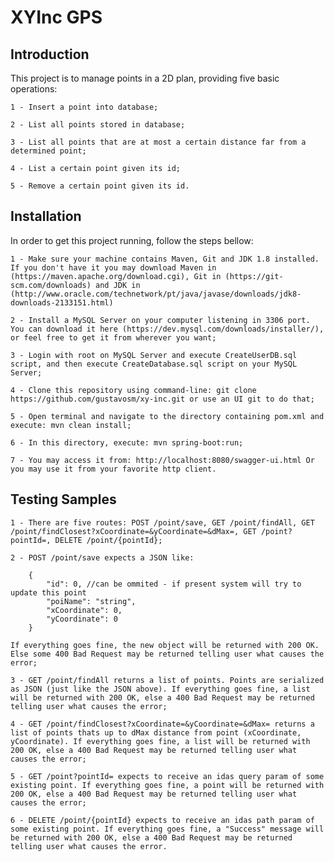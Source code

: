 # XYInc GPS

## Introduction

This project is to manage points in a 2D plan, providing five basic operations:

    1 - Insert a point into database;

    2 - List all points stored in database;

    3 - List all points that are at most a certain distance far from a determined point;
    
    4 - List a certain point given its id;
    
    5 - Remove a certain point given its id.

## Installation

In order to get this project running, follow the steps bellow:

    1 - Make sure your machine contains Maven, Git and JDK 1.8 installed. If you don't have it you may download Maven in (https://maven.apache.org/download.cgi), Git in (https://git-scm.com/downloads) and JDK in (http://www.oracle.com/technetwork/pt/java/javase/downloads/jdk8-downloads-2133151.html)
   
    2 - Install a MySQL Server on your computer listening in 3306 port. You can download it here (https://dev.mysql.com/downloads/installer/), or feel free to get it from wherever you want;
    
    3 - Login with root on MySQL Server and execute CreateUserDB.sql script, and then execute CreateDatabase.sql script on your MySQL Server;

    4 - Clone this repository using command-line: git clone https://github.com/gustavosm/xy-inc.git or use an UI git to do that;

    5 - Open terminal and navigate to the directory containing pom.xml and execute: mvn clean install;
    
    6 - In this directory, execute: mvn spring-boot:run;
    
    7 - You may access it from: http://localhost:8080/swagger-ui.html Or you may use it from your favorite http client.

## Testing Samples

    1 - There are five routes: POST /point/save, GET /point/findAll, GET /point/findClosest?xCoordinate=&yCoordinate=&dMax=, GET /point?pointId=, DELETE /point/{pointId};
   
    2 - POST /point/save expects a JSON like:
		
		{
  			"id": 0, //can be ommited - if present system will try to update this point
 			"poiName": "string",
  			"xCoordinate": 0,
  			"yCoordinate": 0
		}
    	
	If everything goes fine, the new object will be returned with 200 OK. Else some 400 Bad Request may be returned telling user what causes the error;

    3 - GET /point/findAll returns a list of points. Points are serialized as JSON (just like the JSON above). If everything goes fine, a list will be returned with 200 OK, else a 400 Bad Request may be returned telling user what causes the error;

    4 - GET /point/findClosest?xCoordinate=&yCoordinate=&dMax= returns a list of points thats up to dMax distance from point (xCoordinate, yCoordinate). If everything goes fine, a list will be returned with 200 OK, else a 400 Bad Request may be returned telling user what causes the error;

    5 - GET /point?pointId= expects to receive an idas query param of some existing point. If everything goes fine, a point will be returned with 200 OK, else a 400 Bad Request may be returned telling user what causes the error;
    
    6 - DELETE /point/{pointId} expects to receive an idas path param of some existing point. If everything goes fine, a "Success" message will be returned with 200 OK, else a 400 Bad Request may be returned telling user what causes the error.